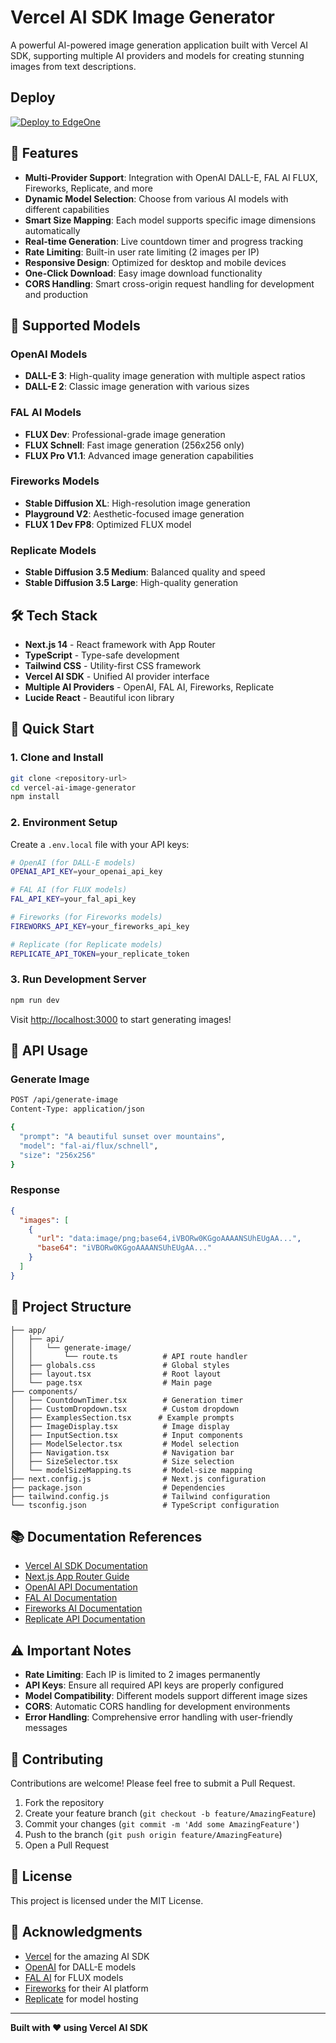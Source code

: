 # Vercel AI SDK Image Generator

A powerful AI-powered image generation application built with Vercel AI SDK, supporting multiple AI providers and models for creating stunning images from text descriptions.

## Deploy

[![Deploy to EdgeOne](https://cdnstatic.tencentcs.com/edgeone/pages/deploy.svg)](https://edgeone.ai/pages/new?template=https%3A%2F%2Fgithub.com%2Ftomcomtang%2Fvercel-ai-image-generator&output-directory=.next&build-command=npm+run+build&install-command=npm+install)

## 🎨 Features

- **Multi-Provider Support**: Integration with OpenAI DALL-E, FAL AI FLUX, Fireworks, Replicate, and more
- **Dynamic Model Selection**: Choose from various AI models with different capabilities
- **Smart Size Mapping**: Each model supports specific image dimensions automatically
- **Real-time Generation**: Live countdown timer and progress tracking
- **Rate Limiting**: Built-in user rate limiting (2 images per IP)
- **Responsive Design**: Optimized for desktop and mobile devices
- **One-Click Download**: Easy image download functionality
- **CORS Handling**: Smart cross-origin request handling for development and production

## 🚀 Supported Models

### OpenAI Models

- **DALL-E 3**: High-quality image generation with multiple aspect ratios
- **DALL-E 2**: Classic image generation with various sizes

### FAL AI Models

- **FLUX Dev**: Professional-grade image generation
- **FLUX Schnell**: Fast image generation (256x256 only)
- **FLUX Pro V1.1**: Advanced image generation capabilities

### Fireworks Models

- **Stable Diffusion XL**: High-resolution image generation
- **Playground V2**: Aesthetic-focused image generation
- **FLUX 1 Dev FP8**: Optimized FLUX model

### Replicate Models

- **Stable Diffusion 3.5 Medium**: Balanced quality and speed
- **Stable Diffusion 3.5 Large**: High-quality generation

## 🛠️ Tech Stack

- **Next.js 14** - React framework with App Router
- **TypeScript** - Type-safe development
- **Tailwind CSS** - Utility-first CSS framework
- **Vercel AI SDK** - Unified AI provider interface
- **Multiple AI Providers** - OpenAI, FAL AI, Fireworks, Replicate
- **Lucide React** - Beautiful icon library

## 🚀 Quick Start

### 1. Clone and Install

```bash
git clone <repository-url>
cd vercel-ai-image-generator
npm install
```

### 2. Environment Setup

Create a `.env.local` file with your API keys:

```bash
# OpenAI (for DALL-E models)
OPENAI_API_KEY=your_openai_api_key

# FAL AI (for FLUX models)
FAL_API_KEY=your_fal_api_key

# Fireworks (for Fireworks models)
FIREWORKS_API_KEY=your_fireworks_api_key

# Replicate (for Replicate models)
REPLICATE_API_TOKEN=your_replicate_token
```

### 3. Run Development Server

```bash
npm run dev
```

Visit [http://localhost:3000](http://localhost:3000) to start generating images!

## 📡 API Usage

### Generate Image

```bash
POST /api/generate-image
Content-Type: application/json

{
  "prompt": "A beautiful sunset over mountains",
  "model": "fal-ai/flux/schnell",
  "size": "256x256"
}
```

### Response

```json
{
  "images": [
    {
      "url": "data:image/png;base64,iVBORw0KGgoAAAANSUhEUgAA...",
      "base64": "iVBORw0KGgoAAAANSUhEUgAA..."
    }
  ]
}
```

## 📁 Project Structure

```
├── app/
│   ├── api/
│   │   └── generate-image/
│   │       └── route.ts          # API route handler
│   ├── globals.css               # Global styles
│   ├── layout.tsx                # Root layout
│   └── page.tsx                  # Main page
├── components/
│   ├── CountdownTimer.tsx        # Generation timer
│   ├── CustomDropdown.tsx        # Custom dropdown
│   ├── ExamplesSection.tsx      # Example prompts
│   ├── ImageDisplay.tsx          # Image display
│   ├── InputSection.tsx          # Input components
│   ├── ModelSelector.tsx         # Model selection
│   ├── Navigation.tsx            # Navigation bar
│   ├── SizeSelector.tsx          # Size selection
│   └── modelSizeMapping.ts       # Model-size mapping
├── next.config.js                # Next.js configuration
├── package.json                  # Dependencies
├── tailwind.config.js            # Tailwind configuration
└── tsconfig.json                 # TypeScript configuration
```

## 📚 Documentation References

- [Vercel AI SDK Documentation](https://sdk.vercel.ai/)
- [Next.js App Router Guide](https://nextjs.org/docs/app)
- [OpenAI API Documentation](https://platform.openai.com/docs)
- [FAL AI Documentation](https://fal.ai/docs)
- [Fireworks AI Documentation](https://fireworks.ai/docs)
- [Replicate API Documentation](https://replicate.com/docs)

## ⚠️ Important Notes

- **Rate Limiting**: Each IP is limited to 2 images permanently
- **API Keys**: Ensure all required API keys are properly configured
- **Model Compatibility**: Different models support different image sizes
- **CORS**: Automatic CORS handling for development environments
- **Error Handling**: Comprehensive error handling with user-friendly messages

## 🤝 Contributing

Contributions are welcome! Please feel free to submit a Pull Request.

1. Fork the repository
2. Create your feature branch (`git checkout -b feature/AmazingFeature`)
3. Commit your changes (`git commit -m 'Add some AmazingFeature'`)
4. Push to the branch (`git push origin feature/AmazingFeature`)
5. Open a Pull Request

## 📄 License

This project is licensed under the MIT License.

## 🙏 Acknowledgments

- [Vercel](https://vercel.com) for the amazing AI SDK
- [OpenAI](https://openai.com) for DALL-E models
- [FAL AI](https://fal.ai) for FLUX models
- [Fireworks](https://fireworks.ai) for their AI platform
- [Replicate](https://replicate.com) for model hosting

---

**Built with ❤️ using Vercel AI SDK**
